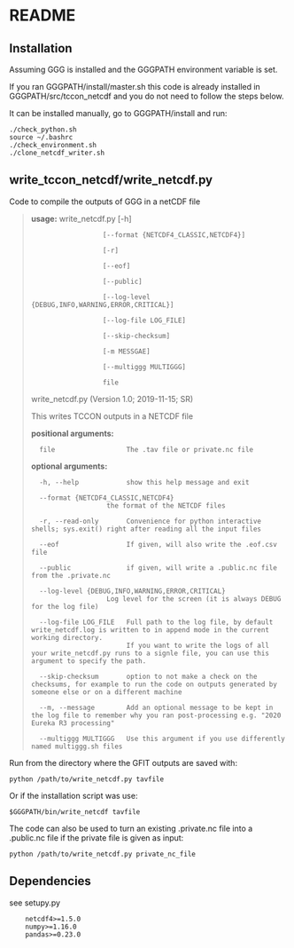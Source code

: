 # README #

## Installation ##

Assuming GGG is installed and the GGGPATH environment variable is set.

If you ran GGGPATH/install/master.sh this code is already installed in GGGPATH/src/tccon_netcdf and you do not need to follow the steps below.


It can be installed manually, go to GGGPATH/install and run:
	
	./check_python.sh
	source ~/.bashrc
	./check_environment.sh
	./clone_netcdf_writer.sh

## write_tccon_netcdf/write_netcdf.py ##
Code to compile the outputs of GGG in a netCDF file

>__usage:__ write_netcdf.py [-h]
>
>						[--format {NETCDF4_CLASSIC,NETCDF4}]
>
>						[-r]
>
>						[--eof]
>
>                       [--public]
>
>                       [--log-level {DEBUG,INFO,WARNING,ERROR,CRITICAL}]
>
>                       [--log-file LOG_FILE]
>
>						[--skip-checksum]
>
>                       [-m MESSGAE]
>
>						[--multiggg MULTIGGG]
>
>                       file
>
>write_netcdf.py (Version 1.0; 2019-11-15; SR)
>
>This writes TCCON outputs in a NETCDF file
>
>__positional arguments:__
>
>		file                  The .tav file or private.nc file
>
>__optional arguments:__
>
>		-h, --help            show this help message and exit
>
>		--format {NETCDF4_CLASSIC,NETCDF4}
>                        the format of the NETCDF files
>
>		-r, --read-only       Convenience for python interactive shells; sys.exit() right after reading all the input files
>
>		--eof                 If given, will also write the .eof.csv file
>
>		--public              if given, will write a .public.nc file from the .private.nc
>
>		--log-level {DEBUG,INFO,WARNING,ERROR,CRITICAL}
>                        Log level for the screen (it is always DEBUG for the log file)
>
>		--log-file LOG_FILE   Full path to the log file, by default write_netcdf.log is written to in append mode in the current working directory.
>                             If you want to write the logs of all your write_netcdf.py runs to a signle file, you can use this argument to specify the path.
>
>		--skip-checksum       option to not make a check on the checksums, for example to run the code on outputs generated by someone else or on a different machine
>
>       --m, --message        Add an optional message to be kept in the log file to remember why you ran post-processing e.g. "2020 Eureka R3 processing"
>
>       --multiggg MULTIGGG   Use this argument if you use differently named multiggg.sh files

Run from the directory where the GFIT outputs are saved with:

	python /path/to/write_netcdf.py tavfile

Or if the installation script was use:

	$GGGPATH/bin/write_netcdf tavfile

The code can also be used to turn an existing .private.nc file into a .public.nc file if the private file is given as input:

	python /path/to/write_netcdf.py private_nc_file

## Dependencies ##

see setupy.py

        netcdf4>=1.5.0
        numpy>=1.16.0
        pandas>=0.23.0


